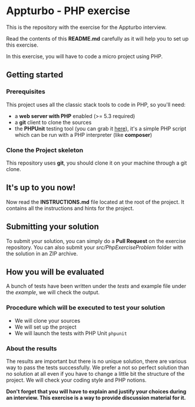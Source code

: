 # Appturbo - PHP exercise

This is the repository with the exercise for the Appturbo interview.

Read the contents of this **README.md** carefully as it will help you to set up this exercise.

In this exercise, you will have to code a micro project using PHP.

## Getting started

### Prerequisites
This project uses all the classic stack tools to code in PHP, so you'll need:

* a **web server with PHP** enabled (>= 5.3 required)
* a **git** client to clone the sources
* the **PHPUnit** testing tool (you can grab it [here](https://phpunit.de)), it's a simple PHP script which
can be run with a PHP interpreter (like **composer**)


### Clone the Project skeleton
This repository uses **git**, you should clone it on your machine through a git clone.

## It's up to you now!
Now read the **INSTRUCTIONS.md** file located at the root of the project. It contains all the instructions and hints
for the project.

## Submitting your solution
To submit your solution, you can simply do a **Pull Request** on the exercise repository.
You can also submit your *src/PhpExerciseProblem* folder with the solution in an ZIP archive.

## How you will be evaluated

A bunch of tests have been written under the *tests* and example file under the *example*, we will check the output.

### Procedure which will be executed to test your solution

* We will clone your sources
* We will set up the project
* We will launch the tests with PHP Unit `phpunit`

### About the results
The results are important but there is no unique solution, there are various way to pass the tests successfully.
We prefer a not so perfect solution than no solution at all even if you have to change a little bit the structure of the project.
We will check your coding style and PHP notions.

**Don't forget that you will have to explain and justify your choices during an interview. This exercise is a way
to provide discussion material for it.**